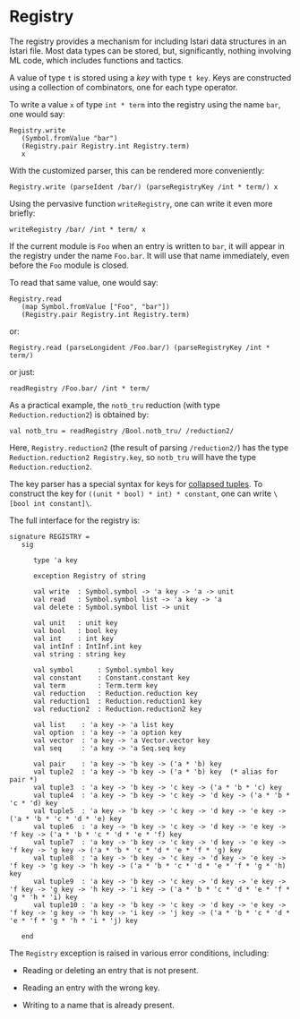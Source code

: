 # Registry

The registry provides a mechanism for including Istari data structures
in an Istari file.  Most data types can be stored, but, significantly,
nothing involving ML code, which includes functions and tactics.

A value of type `t` is stored using a *key* with type `t key`.  Keys
are constructed using a collection of combinators, one for each type
operator.

To write a value `x` of type `int * term` into the registry using the
name `bar`, one would say:

    Registry.write 
       (Symbol.fromValue "bar") 
       (Registry.pair Registry.int Registry.term)
       x

With the customized parser, this can be rendered more conveniently:

    Registry.write (parseIdent /bar/) (parseRegistryKey /int * term/) x

Using the pervasive function `writeRegistry`, one can write it even
more briefly:

    writeRegistry /bar/ /int * term/ x

If the current module is `Foo` when an entry is written to `bar`, it
will appear in the registry under the name `Foo.bar`.  It will use
that name immediately, even before the `Foo` module is closed.

To read that same value, one would say:

    Registry.read
       (map Symbol.fromValue ["Foo", "bar"])
       (Registry.pair Registry.int Registry.term)

or:

    Registry.read (parseLongident /Foo.bar/) (parseRegistryKey /int * term/)

or just:

    readRegistry /Foo.bar/ /int * term/

As a practical example, the `notb_tru` reduction (with type
`Reduction.reduction2`) is obtained by:

    val notb_tru = readRegistry /Bool.notb_tru/ /reduction2/

Here, `Registry.reduction2` (the result of parsing `/reduction2/`)
has the type `Reduction.reduction2 Registry.key`, so `notb_tru` will
have the type `Reduction.reduction2`.

The key parser has a special syntax for keys for [collapsed
tuples](iml.html#collapsed-tuples).  To construct the key for 
`((unit * bool) * int) * constant`, one can write 
`\[bool int constant]\`.

The full interface for the registry is:

    signature REGISTRY =
       sig
    
          type 'a key
    
          exception Registry of string
    
          val write  : Symbol.symbol -> 'a key -> 'a -> unit
          val read   : Symbol.symbol list -> 'a key -> 'a
          val delete : Symbol.symbol list -> unit
    
          val unit   : unit key
          val bool   : bool key
          val int    : int key
          val intInf : IntInf.int key
          val string : string key
    
          val symbol      : Symbol.symbol key
          val constant    : Constant.constant key
          val term        : Term.term key
          val reduction   : Reduction.reduction key
          val reduction1  : Reduction.reduction1 key
          val reduction2  : Reduction.reduction2 key
    
          val list    : 'a key -> 'a list key
          val option  : 'a key -> 'a option key
          val vector  : 'a key -> 'a Vector.vector key
          val seq     : 'a key -> 'a Seq.seq key
    
          val pair    : 'a key -> 'b key -> ('a * 'b) key
          val tuple2  : 'a key -> 'b key -> ('a * 'b) key  (* alias for pair *)
          val tuple3  : 'a key -> 'b key -> 'c key -> ('a * 'b * 'c) key
          val tuple4  : 'a key -> 'b key -> 'c key -> 'd key -> ('a * 'b * 'c * 'd) key
          val tuple5  : 'a key -> 'b key -> 'c key -> 'd key -> 'e key -> ('a * 'b * 'c * 'd * 'e) key
          val tuple6  : 'a key -> 'b key -> 'c key -> 'd key -> 'e key -> 'f key -> ('a * 'b * 'c * 'd * 'e * 'f) key
          val tuple7  : 'a key -> 'b key -> 'c key -> 'd key -> 'e key -> 'f key -> 'g key -> ('a * 'b * 'c * 'd * 'e * 'f * 'g) key
          val tuple8  : 'a key -> 'b key -> 'c key -> 'd key -> 'e key -> 'f key -> 'g key -> 'h key -> ('a * 'b * 'c * 'd * 'e * 'f * 'g * 'h) key
          val tuple9  : 'a key -> 'b key -> 'c key -> 'd key -> 'e key -> 'f key -> 'g key -> 'h key -> 'i key -> ('a * 'b * 'c * 'd * 'e * 'f * 'g * 'h * 'i) key
          val tuple10 : 'a key -> 'b key -> 'c key -> 'd key -> 'e key -> 'f key -> 'g key -> 'h key -> 'i key -> 'j key -> ('a * 'b * 'c * 'd * 'e * 'f * 'g * 'h * 'i * 'j) key
    
       end

The `Registry` exception is raised in various error conditions, including:

- Reading or deleting an entry that is not present.

- Reading an entry with the wrong key.

- Writing to a name that is already present.
